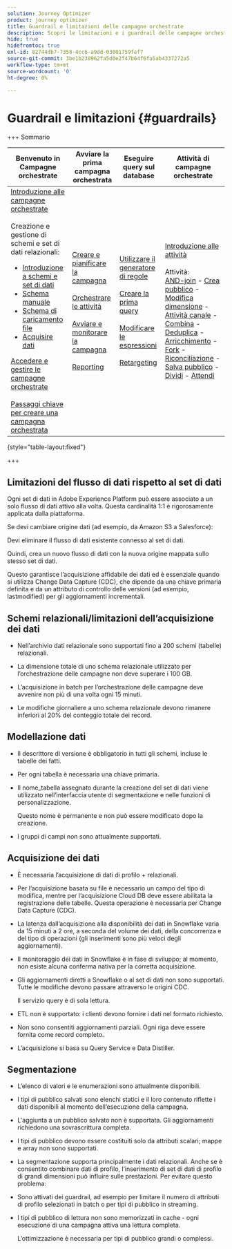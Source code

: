 ```yaml
---
solution: Journey Optimizer
product: journey optimizer
title: Guardrail e limitazioni delle campagne orchestrate
description: Scopri le limitazioni e i guardrail delle campagne orchestrate
hide: true
hidefromtoc: true
exl-id: 82744db7-7358-4cc6-a9dd-03001759fef7
source-git-commit: 3be1b238962fa5d0e2f47b64f6fa5ab4337272a5
workflow-type: tm+mt
source-wordcount: '0'
ht-degree: 0%

---
```


# Guardrail e limitazioni {#guardrails}

+++ Sommario

| Benvenuto in Campagne orchestrate | Avviare la prima campagna orchestrata | Eseguire query sul database | Attività di campagne orchestrate |
|---|---|---|---|
| [Introduzione alle campagne orchestrate](gs-orchestrated-campaigns.md)<br/><br/>Creazione e gestione di schemi e set di dati relazionali:</br> <ul><li>[Introduzione a schemi e set di dati](gs-schemas.md)</li><li>[Schema manuale](manual-schema.md)</li><li>[Schema di caricamento file](file-upload-schema.md)</li><li>[Acquisire dati](ingest-data.md)</li></ul>[Accedere e gestire le campagne orchestrate](access-manage-orchestrated-campaigns.md)<br/><br/>[Passaggi chiave per creare una campagna orchestrata](gs-campaign-creation.md) | [Creare e pianificare la campagna](create-orchestrated-campaign.md)<br/><br/>[Orchestrare le attività](orchestrate-activities.md)<br/><br/>[Avviare e monitorare la campagna](start-monitor-campaigns.md)<br/><br/>[Reporting](reporting-campaigns.md) | [Utilizzare il generatore di regole](orchestrated-rule-builder.md)<br/><br/>[Creare la prima query](build-query.md)<br/><br/>[Modificare le espressioni](edit-expressions.md)<br/><br/>[Retargeting](retarget.md) | [Introduzione alle attività](activities/about-activities.md)<br/><br/>Attività:<br/>[AND-join](activities/and-join.md) - [Crea pubblico](activities/build-audience.md) - [Modifica dimensione](activities/change-dimension.md) - [Attività canale](activities/channels.md) - [Combina](activities/combine.md) - [Deduplica](activities/deduplication.md) - [Arricchimento](activities/enrichment.md) - [Fork](activities/fork.md) - [Riconciliazione](activities/reconciliation.md) - [Salva pubblico](activities/save-audience.md) - [Dividi](activities/split.md) - [Attendi](activities/wait.md) |

{style="table-layout:fixed"}

+++

## Limitazioni del flusso di dati rispetto al set di dati

Ogni set di dati in Adobe Experience Platform può essere associato a un solo flusso di dati attivo alla volta. Questa cardinalità 1:1 è rigorosamente applicata dalla piattaforma.

Se devi cambiare origine dati (ad esempio, da Amazon S3 a Salesforce):

Devi eliminare il flusso di dati esistente connesso al set di dati.

Quindi, crea un nuovo flusso di dati con la nuova origine mappata sullo stesso set di dati.

Questo garantisce l’acquisizione affidabile dei dati ed è essenziale quando si utilizza Change Data Capture (CDC), che dipende da una chiave primaria definita e da un attributo di controllo delle versioni (ad esempio, lastmodified) per gli aggiornamenti incrementali.


## Schemi relazionali/limitazioni dell’acquisizione dei dati

* Nell’archivio dati relazionale sono supportati fino a 200 schemi (tabelle) relazionali.

* La dimensione totale di uno schema relazionale utilizzato per l’orchestrazione delle campagne non deve superare i 100 GB.

* L’acquisizione in batch per l’orchestrazione delle campagne deve avvenire non più di una volta ogni 15 minuti.

* Le modifiche giornaliere a uno schema relazionale devono rimanere inferiori al 20% del conteggio totale dei record.

## Modellazione dati

* Il descrittore di versione è obbligatorio in tutti gli schemi, incluse le tabelle dei fatti.

* Per ogni tabella è necessaria una chiave primaria.

* Il nome_tabella assegnato durante la creazione del set di dati viene utilizzato nell’interfaccia utente di segmentazione e nelle funzioni di personalizzazione.

  Questo nome è permanente e non può essere modificato dopo la creazione.

* I gruppi di campi non sono attualmente supportati.

## Acquisizione dei dati

* È necessaria l’acquisizione di dati di profilo + relazionali.

* Per l’acquisizione basata su file è necessario un campo del tipo di modifica, mentre per l’acquisizione Cloud DB deve essere abilitata la registrazione delle tabelle. Questa operazione è necessaria per Change Data Capture (CDC).

* La latenza dall’acquisizione alla disponibilità dei dati in Snowflake varia da 15 minuti a 2 ore, a seconda del volume dei dati, della concorrenza e del tipo di operazioni (gli inserimenti sono più veloci degli aggiornamenti).

* Il monitoraggio dei dati in Snowflake è in fase di sviluppo; al momento, non esiste alcuna conferma nativa per la corretta acquisizione.

* Gli aggiornamenti diretti a Snowflake o al set di dati non sono supportati. Tutte le modifiche devono passare attraverso le origini CDC.

  Il servizio query è di sola lettura.

* ETL non è supportato: i clienti devono fornire i dati nel formato richiesto.

* Non sono consentiti aggiornamenti parziali. Ogni riga deve essere fornita come record completo.

* L’acquisizione si basa su Query Service e Data Distiller.

## Segmentazione

* L’elenco di valori e le enumerazioni sono attualmente disponibili.

* I tipi di pubblico salvati sono elenchi statici e il loro contenuto riflette i dati disponibili al momento dell’esecuzione della campagna.

* L&#39;aggiunta a un pubblico salvato non è supportata. Gli aggiornamenti richiedono una sovrascrittura completa.

* I tipi di pubblico devono essere costituiti solo da attributi scalari; mappe e array non sono supportati.

* La segmentazione supporta principalmente i dati relazionali. Anche se è consentito combinare dati di profilo, l’inserimento di set di dati di profilo di grandi dimensioni può influire sulle prestazioni. Per evitare questo problema:

* Sono attivati dei guardrail, ad esempio per limitare il numero di attributi di profilo selezionati in batch o per tipi di pubblico in streaming.

* I tipi di pubblico di lettura non sono memorizzati in cache - ogni esecuzione di una campagna attiva una lettura completa.

  L’ottimizzazione è necessaria per tipi di pubblico grandi o complessi.